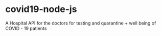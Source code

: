 # covid19-node-js
A Hospital API for the doctors for testing and quarantine + well being of COVID - 19 patients
